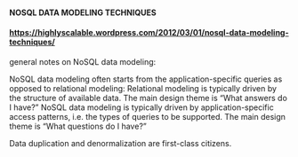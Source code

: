 
#### NOSQL DATA MODELING TECHNIQUES
#### https://highlyscalable.wordpress.com/2012/03/01/nosql-data-modeling-techniques/
general notes on NoSQL data modeling:

NoSQL data modeling often starts from the application-specific queries as opposed to relational modeling:
Relational modeling is typically driven by the structure of available data. The main design theme is  “What answers do I have?” 
NoSQL data modeling is typically driven by application-specific access patterns, i.e. the types of queries to be supported. The main design theme is “What questions do I have?”  

Data duplication and denormalization are first-class citizens.
